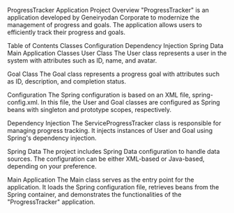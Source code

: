 
ProgressTracker Application
Project Overview
"ProgressTracker" is an application developed by Geneiryodan Corporate to modernize the management of progress and goals. The application allows users to efficiently track their progress and goals.

Table of Contents
Classes
Configuration
Dependency Injection
Spring Data
Main Application
Classes
User Class
The User class represents a user in the system with attributes such as ID, name, and avatar.

Goal Class
The Goal class represents a progress goal with attributes such as ID, description, and completion status.

Configuration
The Spring configuration is based on an XML file, spring-config.xml. In this file, the User and Goal classes are configured as Spring beans with singleton and prototype scopes, respectively.

Dependency Injection
The ServiceProgressTracker class is responsible for managing progress tracking. It injects instances of User and Goal using Spring's dependency injection.

Spring Data
The project includes Spring Data configuration to handle data sources. The configuration can be either XML-based or Java-based, depending on your preference.

Main Application
The Main class serves as the entry point for the application. It loads the Spring configuration file, retrieves beans from the Spring container, and demonstrates the functionalities of the "ProgressTracker" application.
